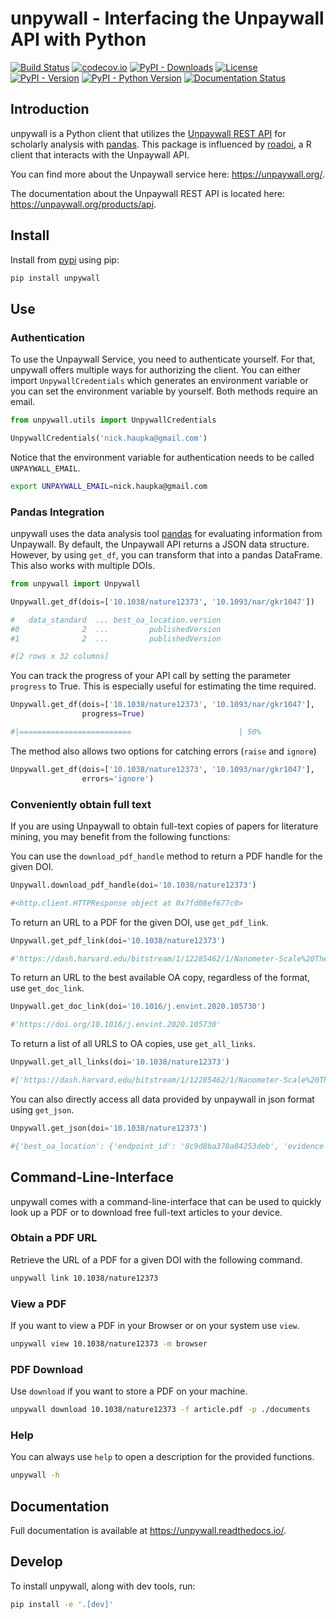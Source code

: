 # unpywall - Interfacing the Unpaywall API with Python

[![Build Status](https://travis-ci.org/unpywall/unpywall.svg?branch=master)](https://travis-ci.org/github/unpywall/unpywall)
[![codecov.io](https://codecov.io/gh/unpywall/unpywall/branch/master/graph/badge.svg)](https://codecov.io/gh/unpywall/unpywall?branch=master)
[![PyPI - Downloads](https://img.shields.io/pypi/dm/unpywall)](https://pypi.org/project/unpywall/)
[![License](https://img.shields.io/github/license/unpywall/unpywall)](https://github.com/unpywall/unpywall/blob/master/LICENSE.txt)
[![PyPI - Version](https://img.shields.io/pypi/v/unpywall)](https://pypi.org/project/unpywall/)
[![PyPI - Python Version](https://img.shields.io/pypi/pyversions/unpywall)](https://pypi.org/project/unpywall/)
[![Documentation Status](https://readthedocs.org/projects/unpywall/badge/?version=latest)](https://unpywall.readthedocs.io/en/latest/?badge=latest)

## Introduction

unpywall is a Python client that utilizes the [Unpaywall REST API](https://unpaywall.org/products/api) for scholarly analysis with [pandas](https://pandas.pydata.org/). This package is influenced by [roadoi](https://github.com/ropensci/roadoi), a R client that interacts with the Unpaywall API.

You can find more about the Unpaywall service here: https://unpaywall.org/.

The documentation about the Unpaywall REST API is located here: https://unpaywall.org/products/api.


## Install

Install from [pypi](https://pypi.org/project/unpywall/) using pip:
```bash
pip install unpywall
```

## Use

### Authentication

To use the Unpaywall Service, you need to authenticate yourself. For that, unpywall offers multiple ways for authorizing the client. You can either import `UnpywallCredentials` which generates an environment variable or you can set the environment variable by yourself. Both methods require an email.

```python
from unpywall.utils import UnpywallCredentials

UnpywallCredentials('nick.haupka@gmail.com')
```

Notice that the environment variable for authentication needs to be called `UNPAYWALL_EMAIL`.

```bash
export UNPAYWALL_EMAIL=nick.haupka@gmail.com
```

### Pandas Integration

unpywall uses the data analysis tool [pandas](https://pandas.pydata.org/) for evaluating information from Unpaywall. By default, the Unpaywall API returns a JSON data structure. However, by using `get_df`, you can transform that into a pandas DataFrame. This also works with multiple DOIs.

```python
from unpywall import Unpywall

Unpywall.get_df(dois=['10.1038/nature12373', '10.1093/nar/gkr1047'])

#   data_standard  ... best_oa_location.version
#0              2  ...         publishedVersion
#1              2  ...         publishedVersion

#[2 rows x 32 columns]
```

You can track the progress of your API call by setting the parameter `progress` to True. This is especially useful for estimating the time required.

```python
Unpywall.get_df(dois=['10.1038/nature12373', '10.1093/nar/gkr1047'],
                progress=True)

#|=========================                        | 50%
```

The method also allows two options for catching errors (`raise` and `ignore`)

```python
Unpywall.get_df(dois=['10.1038/nature12373', '10.1093/nar/gkr1047'],
                errors='ignore')
```

### Conveniently obtain full text

If you are using Unpaywall to obtain full-text copies of papers for literature mining, you may benefit from the following functions:

You can use the `download_pdf_handle` method to return a PDF handle for the given DOI.

```python
Unpywall.download_pdf_handle(doi='10.1038/nature12373')

#<http.client.HTTPResponse object at 0x7fd08ef677c0>
```

To return an URL to a PDF for the given DOI, use `get_pdf_link`.

```python
Unpywall.get_pdf_link(doi='10.1038/nature12373')

#'https://dash.harvard.edu/bitstream/1/12285462/1/Nanometer-Scale%20Thermometry.pdf'
```

To return an URL to the best available OA copy, regardless of the format, use `get_doc_link`.

```python
Unpywall.get_doc_link(doi='10.1016/j.envint.2020.105730')

#'https://doi.org/10.1016/j.envint.2020.105730'
```
To return a list of all URLS to OA copies, use `get_all_links`.

```python
Unpywall.get_all_links(doi='10.1038/nature12373')

#['https://dash.harvard.edu/bitstream/1/12285462/1/Nanometer-Scale%20Thermometry.pdf']
```

You can also directly access all data provided by unpaywall in json format using `get_json`.

```python
Unpywall.get_json(doi='10.1038/nature12373')

#{'best_oa_location': {'endpoint_id': '8c9d8ba370a84253deb', 'evidence': 'oa repository (via OAI-PMH doi match)', 'host_type': ...
```

## Command-Line-Interface

unpywall comes with a command-line-interface that can be used to quickly look up a PDF or to download free full-text articles to your device.

### Obtain a PDF URL

Retrieve the URL of a PDF for a given DOI with the following command.

```bash
unpywall link 10.1038/nature12373
```

### View a PDF

If you want to view a PDF in your Browser or on your system use `view`.

```bash
unpywall view 10.1038/nature12373 -m browser
```

### PDF Download

Use `download` if you want to store a PDF on your machine.

```bash
unpywall download 10.1038/nature12373 -f article.pdf -p ./documents
```

### Help

You can always use `help` to open a description for the provided functions.

```bash
unpywall -h
```

## Documentation

Full documentation is available at https://unpywall.readthedocs.io/.

## Develop

To install unpywall, along with dev tools, run:

```bash
pip install -e '.[dev]'
```
